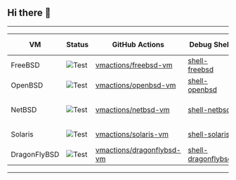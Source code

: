 ## Hi there 👋

-------------------------------------------------------------------------------------------------------------------------------------------------------------------------------------------
| VM      |      Status          |  GitHub Actions                                |  Debug Shell                                                |  Builder               |  Supported Releases
|---------|----------------------|------------------------------------------|-------------------------------------------------------------|------------------------|----------------------
| FreeBSD | ![Test](https://github.com/vmactions/freebsd-vm/workflows/Test/badge.svg) | [vmactions/freebsd-vm](https://github.com/vmactions/freebsd-vm) | [shell-freebsd](https://github.com/vmactions/shell-freebsd) | [freebsd-builder](https://github.com/vmactions/freebsd-builder)  | 12.3, 13.0, 13.1 |
| OpenBSD |  ![Test](https://github.com/vmactions/openbsd-vm/workflows/Test/badge.svg) | [vmactions/openbsd-vm](https://github.com/vmactions/openbsd-vm) | [shell-openbsd](https://github.com/vmactions/shell-openbsd) | [openbsd-builder](https://github.com/vmactions/openbsd-builder)  | 6.9, 7.1 |
| NetBSD  | ![Test](https://github.com/vmactions/netbsd-vm/workflows/Test/badge.svg) | [vmactions/netbsd-vm](https://github.com/vmactions/netbsd-vm)  | [shell-netbsd](https://github.com/vmactions/shell-netbsd)   | [netbsd-builder](https://github.com/vmactions/netbsd-builder)  | 8.0, 8.1, 8.2, 9.0, 9.1, 9.2 |
| Solaris | ![Test](https://github.com/vmactions/solaris-vm/workflows/Test/badge.svg) | [vmactions/solaris-vm](https://github.com/vmactions/solaris-vm)| [shell-solaris](https://github.com/vmactions/shell-solaris) | [solaris-builder](https://github.com/vmactions/solaris-builder)  | 11.4 |
| DragonFlyBSD | ![Test](https://github.com/vmactions/dragonflybsd-vm/workflows/Test/badge.svg) | [vmactions/dragonflybsd-vm](https://github.com/vmactions/dragonflybsd-vm)| [shell-dragonflybsd](https://github.com/vmactions/shell-dragonflybsd) | [dragonflybsd-builder](https://github.com/vmactions/dragonflybsd-builder)  | 6.2.2 |
-------------------------------------------------------------------------------------------------------------------------------------------------------------------








